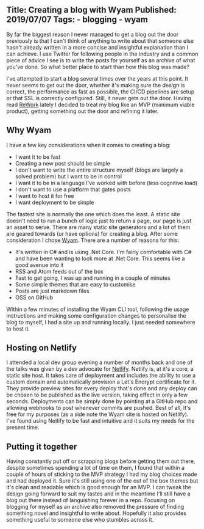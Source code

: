 Title: Creating a blog with Wyam
Published: 2019/07/07
Tags: 
    - blogging
    - wyam
---
By far the biggest reason I never managed to get a blog out the door previously is that I can't think of anything to write about that someone else hasn't already written in a more concise and insightful explanation than I can achieve. I use Twitter for following people in the industry and a common piece of advice I see is to write the posts for yourself as an archive of what you've done. So what better place to start than how this blog was made?

I've attempted to start a blog several times over the years at this point. It never seems to get out the door, whether it's making sure the design is correct, the performance as fast as possible, the CI/CD pipelines are setup or that SSL is correctly configured. Still, it never gets out the door. Having read [ReWork](https://basecamp.com/books/rework) lately I decided to treat my blog like an MVP (mimimum viable product), getting something out the door and refining it later. 

## Why Wyam

I have a few key considerations when it comes to creating a blog:

* I want it to be fast
* Creating a new post should be simple
* I don't want to write the entire structure myself (blogs are largely a solved problem) but I want to be in control
* I want it to be in a language I've worked with before (less cognitive load)
* I don't want to use a platform that gates posts
* I want to host it for free
* I want deployment to be simple

The fastest site is normally the one which does the least. A static site doesn't need to run a bunch of logic just to return a page, our page is just an asset to serve. There are many static site generators and a lot of them are geared towards (or have options) for creating a blog. After some consideration I chose [Wyam](https://wyam.io/). There are a number of reasons for this:

* It's written in C# and is using .Net Core. I'm fairly comfortable with C# and have been wanting to look more at .Net Core. This seems like a good avenue into it
* RSS and Atom feeds out of the box
* Fast to get going, I was up and running in a couple of minutes
* Some simple themes that are easy to customise
* Posts are just markdown files
* OSS on GitHub

Within a few minutes of installing the Wyam CLI tool, following the usage instructions and making some configuration changes to personalise the blog to myself, I had a site up and running locally. I just needed somewhere to host it.

## Hosting on Netlify

I attended a local dev group evening a number of months back and one of the talks was given by a dev advocate for [Netlify](https://www.netlify.com/). Netlify is, at it's a core, a static site host. It takes care of deployment and includes the ability to use a custom domain and automatically provision a Let's Encrypt certificate for it. They provide preview sites for every deploy that's done and any deploy can be chosen to be published as the live version, taking effect in only a few seconds. Deployments can be simply done by pointing at a GitHub repo and allowing webhooks to post whenever commits are pushed. Best of all, it's free for my purposes (as a side note the Wyam site is hosted on Netlify). I've found using Netlify to be fast and intuitive and it suits my needs for the present time.

## Putting it together

Having constantly put off or scrapping blogs before getting them out there, despite sometimes spending a lot of time on them, I found that within a couple of hours of sticking to the MVP strategy I had my blog choices made and had deployed it. Sure it's still using one of the out of the box themes but it's clean and readable which is good enough for an MVP. I can tweak the design going forward to suit my tastes and in the meantime I'll still have a blog out there instead of languishing forever in a repo. Focusing on blogging for myself as an archive also removed the pressure of finding something novel and insightful to write about. Hopefully it also provides something useful to someone else who stumbles across it.